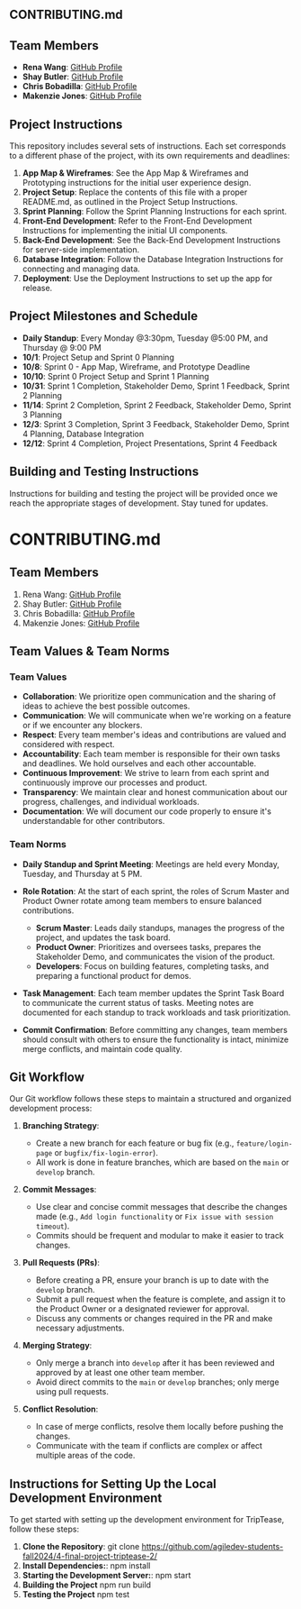 ## CONTRIBUTING.md

## Team Members
- **Rena Wang**: [GitHub Profile](https://github.com/nomegustaexam)
- **Shay Butler**: [GitHub Profile](https://github.com/hawk-2414)
- **Chris Bobadilla**: [GitHub Profile](https://github.com/chrisbobadilla)
- **Makenzie Jones**: [GitHub Profile](https://github.com/m4kenziejones)

## Project Instructions
This repository includes several sets of instructions. Each set corresponds to a different phase of the project, with its own requirements and deadlines:

1. **App Map & Wireframes**: See the App Map & Wireframes and Prototyping instructions for the initial user experience design.
2. **Project Setup**: Replace the contents of this file with a proper README.md, as outlined in the Project Setup Instructions.
3. **Sprint Planning**: Follow the Sprint Planning Instructions for each sprint.
4. **Front-End Development**: Refer to the Front-End Development Instructions for implementing the initial UI components.
5. **Back-End Development**: See the Back-End Development Instructions for server-side implementation.
6. **Database Integration**: Follow the Database Integration Instructions for connecting and managing data.
7. **Deployment**: Use the Deployment Instructions to set up the app for release.

## Project Milestones and Schedule
- **Daily Standup**: Every Monday @3:30pm, Tuesday @5:00 PM, and Thursday @ 9:00 PM
- **10/1**: Project Setup and Sprint 0 Planning
- **10/8**: Sprint 0 - App Map, Wireframe, and Prototype Deadline
- **10/10**: Sprint 0 Project Setup and Sprint 1 Planning
- **10/31**: Sprint 1 Completion, Stakeholder Demo, Sprint 1 Feedback, Sprint 2 Planning
- **11/14**: Sprint 2 Completion, Sprint 2 Feedback, Stakeholder Demo, Sprint 3 Planning
- **12/3**: Sprint 3 Completion, Sprint 3 Feedback, Stakeholder Demo, Sprint 4 Planning, Database Integration
- **12/12**: Sprint 4 Completion, Project Presentations, Sprint 4 Feedback

## Building and Testing Instructions
Instructions for building and testing the project will be provided once we reach the appropriate stages of development. Stay tuned for updates.



# CONTRIBUTING.md

## Team Members
1. Rena Wang: [GitHub Profile](https://github.com/nomegustaexam)
2. Shay Butler: [GitHub Profile](https://github.com/hawk-2414)
3. Chris Bobadilla: [GitHub Profile](https://github.com/chrisbobadilla)
4. Makenzie Jones: [GitHub Profile](https://github.com/m4kenziejones)

## Team Values & Team Norms

### Team Values
- **Collaboration**: We prioritize open communication and the sharing of ideas to achieve the best possible outcomes.
- **Communication**: We will communicate when we're working on a feature or if we encounter any blockers.
- **Respect**: Every team member's ideas and contributions are valued and considered with respect.
- **Accountability**: Each team member is responsible for their own tasks and deadlines. We hold ourselves and each other accountable.
- **Continuous Improvement**: We strive to learn from each sprint and continuously improve our processes and product.
- **Transparency**: We maintain clear and honest communication about our progress, challenges, and individual workloads.
- **Documentation**: We will document our code properly to ensure it's understandable for other contributors.


### Team Norms
- **Daily Standup and Sprint Meeting**: Meetings are held every Monday, Tuesday, and Thursday at 5 PM.
- **Role Rotation**: At the start of each sprint, the roles of Scrum Master and Product Owner rotate among team members to ensure balanced contributions.
    - **Scrum Master**: Leads daily standups, manages the progress of the project, and updates the task board.
    - **Product Owner**: Prioritizes and oversees tasks, prepares the Stakeholder Demo, and communicates the vision of the product.
    - **Developers**: Focus on building features, completing tasks, and preparing a functional product for demos.

- **Task Management**: Each team member updates the Sprint Task Board to communicate the current status of tasks. Meeting notes are documented for each standup to track workloads and task prioritization.
- **Commit Confirmation**: Before committing any changes, team members should consult with others to ensure the functionality is intact, minimize merge conflicts, and maintain code quality.

## Git Workflow
Our Git workflow follows these steps to maintain a structured and organized development process:

1. **Branching Strategy**: 
   - Create a new branch for each feature or bug fix (e.g., `feature/login-page` or `bugfix/fix-login-error`).
   - All work is done in feature branches, which are based on the `main` or `develop` branch.

2. **Commit Messages**:
   - Use clear and concise commit messages that describe the changes made (e.g., `Add login functionality` or `Fix issue with session timeout`).
   - Commits should be frequent and modular to make it easier to track changes.

3. **Pull Requests (PRs)**:
   - Before creating a PR, ensure your branch is up to date with the `develop` branch.
   - Submit a pull request when the feature is complete, and assign it to the Product Owner or a designated reviewer for approval.
   - Discuss any comments or changes required in the PR and make necessary adjustments.

4. **Merging Strategy**:
   - Only merge a branch into `develop` after it has been reviewed and approved by at least one other team member.
   - Avoid direct commits to the `main` or `develop` branches; only merge using pull requests.

5. **Conflict Resolution**:
   - In case of merge conflicts, resolve them locally before pushing the changes.
   - Communicate with the team if conflicts are complex or affect multiple areas of the code.

## Instructions for Setting Up the Local Development Environment

To get started with setting up the development environment for TripTease, follow these steps:

1. **Clone the Repository**:
git clone https://github.com/agiledev-students-fall2024/4-final-project-triptease-2/
2.  **Install Dependencies:**:
npm install
3.  **Starting the Development Server:**:
npm start
4. **Building the Project**
npm run build
4. **Testing the Project**
npm test

